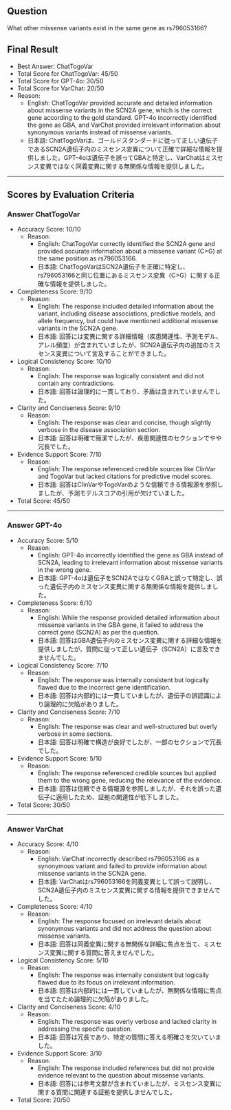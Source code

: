 ## Question

What other missense variants exist in the same gene as rs796053166?

## Final Result

- Best Answer: ChatTogoVar
- Total Score for ChatTogoVar: 45/50
- Total Score for GPT-4o: 30/50
- Total Score for VarChat: 20/50
- Reason:
  - English: ChatTogoVar provided accurate and detailed information about missense variants in the SCN2A gene, which is the correct gene according to the gold standard. GPT-4o incorrectly identified the gene as GBA, and VarChat provided irrelevant information about synonymous variants instead of missense variants.
  - 日本語: ChatTogoVarは、ゴールドスタンダードに従って正しい遺伝子であるSCN2A遺伝子内のミスセンス変異について正確で詳細な情報を提供しました。GPT-4oは遺伝子を誤ってGBAと特定し、VarChatはミスセンス変異ではなく同義変異に関する無関係な情報を提供しました。

---

## Scores by Evaluation Criteria

### Answer ChatTogoVar
- Accuracy Score: 10/10
  - Reason: 
    - English: ChatTogoVar correctly identified the SCN2A gene and provided accurate information about a missense variant (C>G) at the same position as rs796053166.
    - 日本語: ChatTogoVarはSCN2A遺伝子を正確に特定し、rs796053166と同じ位置にあるミスセンス変異（C>G）に関する正確な情報を提供しました。
- Completeness Score: 9/10
  - Reason: 
    - English: The response included detailed information about the variant, including disease associations, predictive models, and allele frequency, but could have mentioned additional missense variants in the SCN2A gene.
    - 日本語: 回答には変異に関する詳細情報（疾患関連性、予測モデル、アレル頻度）が含まれていましたが、SCN2A遺伝子内の追加のミスセンス変異について言及することができました。
- Logical Consistency Score: 10/10
  - Reason: 
    - English: The response was logically consistent and did not contain any contradictions.
    - 日本語: 回答は論理的に一貫しており、矛盾は含まれていませんでした。
- Clarity and Conciseness Score: 9/10
  - Reason: 
    - English: The response was clear and concise, though slightly verbose in the disease association section.
    - 日本語: 回答は明確で簡潔でしたが、疾患関連性のセクションでやや冗長でした。
- Evidence Support Score: 7/10
  - Reason: 
    - English: The response referenced credible sources like ClinVar and TogoVar but lacked citations for predictive model scores.
    - 日本語: 回答はClinVarやTogoVarのような信頼できる情報源を参照しましたが、予測モデルスコアの引用が欠けていました。
- Total Score: 45/50

---

### Answer GPT-4o
- Accuracy Score: 5/10
  - Reason: 
    - English: GPT-4o incorrectly identified the gene as GBA instead of SCN2A, leading to irrelevant information about missense variants in the wrong gene.
    - 日本語: GPT-4oは遺伝子をSCN2AではなくGBAと誤って特定し、誤った遺伝子内のミスセンス変異に関する無関係な情報を提供しました。
- Completeness Score: 6/10
  - Reason: 
    - English: While the response provided detailed information about missense variants in the GBA gene, it failed to address the correct gene (SCN2A) as per the question.
    - 日本語: 回答はGBA遺伝子内のミスセンス変異に関する詳細な情報を提供しましたが、質問に従って正しい遺伝子（SCN2A）に言及できませんでした。
- Logical Consistency Score: 7/10
  - Reason: 
    - English: The response was internally consistent but logically flawed due to the incorrect gene identification.
    - 日本語: 回答は内部的には一貫していましたが、遺伝子の誤認識により論理的に欠陥がありました。
- Clarity and Conciseness Score: 7/10
  - Reason: 
    - English: The response was clear and well-structured but overly verbose in some sections.
    - 日本語: 回答は明確で構造が良好でしたが、一部のセクションで冗長でした。
- Evidence Support Score: 5/10
  - Reason: 
    - English: The response referenced credible sources but applied them to the wrong gene, reducing the relevance of the evidence.
    - 日本語: 回答は信頼できる情報源を参照しましたが、それを誤った遺伝子に適用したため、証拠の関連性が低下しました。
- Total Score: 30/50

---

### Answer VarChat
- Accuracy Score: 4/10
  - Reason: 
    - English: VarChat incorrectly described rs796053166 as a synonymous variant and failed to provide information about missense variants in the SCN2A gene.
    - 日本語: VarChatはrs796053166を同義変異として誤って説明し、SCN2A遺伝子内のミスセンス変異に関する情報を提供できませんでした。
- Completeness Score: 4/10
  - Reason: 
    - English: The response focused on irrelevant details about synonymous variants and did not address the question about missense variants.
    - 日本語: 回答は同義変異に関する無関係な詳細に焦点を当て、ミスセンス変異に関する質問に答えませんでした。
- Logical Consistency Score: 5/10
  - Reason: 
    - English: The response was internally consistent but logically flawed due to its focus on irrelevant information.
    - 日本語: 回答は内部的には一貫していましたが、無関係な情報に焦点を当てたため論理的に欠陥がありました。
- Clarity and Conciseness Score: 4/10
  - Reason: 
    - English: The response was overly verbose and lacked clarity in addressing the specific question.
    - 日本語: 回答は冗長であり、特定の質問に答える明確さを欠いていました。
- Evidence Support Score: 3/10
  - Reason: 
    - English: The response included references but did not provide evidence relevant to the question about missense variants.
    - 日本語: 回答には参考文献が含まれていましたが、ミスセンス変異に関する質問に関連する証拠を提供しませんでした。
- Total Score: 20/50